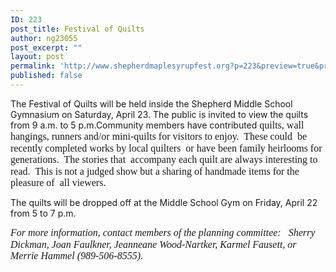 ```yaml
---
ID: 223
post_title: Festival of Quilts
author: ng23055
post_excerpt: ""
layout: post
permalink: 'http://www.shepherdmaplesyrupfest.org?p=223&preview=true&preview_id=223'
published: false
---
```

The Festival of Quilts will be held inside the Shepherd Middle School Gymnasium on Saturday, April 23. The public is invited to view the quilts from 9 a.m. to 5 p.m.<!--more-->Community members have contributed <span style="font-size:12pt;line-height:115%;font-family:'Times New Roman', serif;">quilts, wall hangings, runners and/or mini-quilts for visitors to enjoy.  These could  be recently completed works by local quilters  or have been family heirlooms for generations.  The stories that  accompany each quilt are always interesting to read.  This is not a judged show but a sharing of handmade items for the pleasure of  all viewers.</span>

The quilts will be dropped off at the Middle School Gym on Friday, April 22 from 5 to 7 p.m.

<em><span style="font-size:12pt;line-height:115%;font-family:'Times New Roman', serif;">For more information, contact members of the planning committee:   Sherry Dickman, Joan Faulkner, Jeanneane Wood-Nartker, Karmel Fausett, or Merrie Hammel (989-506-8555). </span></em>